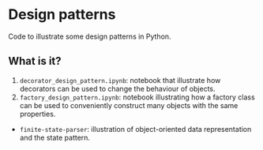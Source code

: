 # Design patterns

Code to illustrate some design patterns in Python.

## What is it?

1. `decorator_design_pattern.ipynb`: notebook that illustrate how decorators
   can be used to change the behaviour of objects.
1. `factory_design_pattern.ipynb`: notebook illustrating how a factory class
   can be used to conveniently construct many objects with the same properties.
  * `finite-state-parser`: illustration of object-oriented data
    representation and the state pattern.
